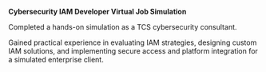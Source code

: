 **Cybersecurity IAM Developer Virtual Job Simulation**

Completed a hands-on simulation as a TCS cybersecurity consultant. 

Gained practical experience in evaluating IAM strategies, designing custom IAM solutions, and implementing secure access and platform integration for a simulated enterprise client.
